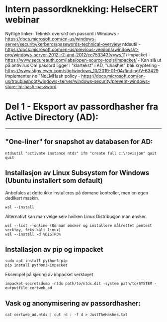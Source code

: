 # Intern passordknekking: HelseCERT webinar

Nyttige linker:
Teknisk oversikt om passord i Windows - https://docs.microsoft.com/en-us/windows-server/security/kerberos/passwords-technical-overview
ntdsutil - https://docs.microsoft.com/en-us/previous-versions/windows/it-pro/windows-server-2012-r2-and-2012/cc753343(v=ws.11)
impacket - https://www.secureauth.com/labs/open-source-tools/impacket/ - Kan slå ut på antivirus
Om passord ligger i "klartekst" i AD, "uhashet" bak kryptering - https://www.stigviewer.com/stig/windows_10/2019-01-04/finding/V-63429
Implementer no "NoLMHash policy - https://docs.microsoft.com/en-us/troubleshoot/windows-server/windows-security/prevent-windows-store-lm-hash-password


Del 1 - Eksport av passordhasher fra Active Directory (AD):
======
------
"One-liner" for snapshot av databasen for AD:
------
```
ntdsutil "activate instance ntds" ifm "create full c:\revisjon" quit quit
```
Installasjon av Linux Subsystem for Windows (Ubuntu installert som default)
------
Anbefales at dette ikke installeres på domene kontroller, men en egen dedikert maskin.
```
wsl --install
```
Alternativt kan man velge selv hvilken Linux Distribusjon man ønsker.
```
wsl --list --online (Om man ønsker og installere målrettet pentest verktøy, feks kali linux)
wsl --install -d %DISTRO%
```
Installasjon av pip og impacket
------
```
sudo apt install python3-pip
pip install python3-impacket
```
Eksempel på kjøring av impacket verktøyet
```
impacket-secretsdump -ntds path/to/ntds.dit -system path/to/SYSTEM -outputfile certweb_ad
```
Vask og anonymisering av passordhasher:
------
```
cat certweb_ad.ntds | cut -d : -f 4 > JustTheHashes.txt
```
